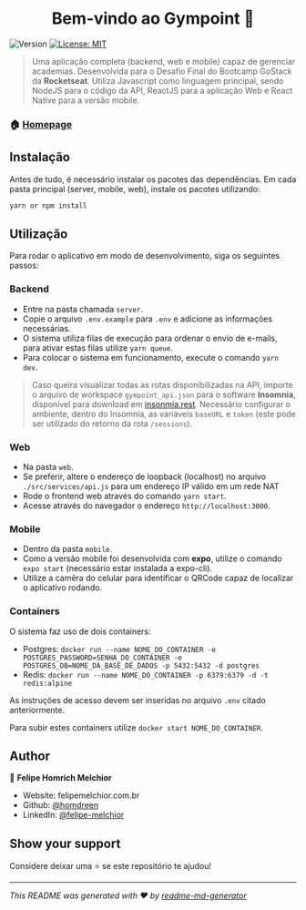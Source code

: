<h1 align="center">Bem-vindo ao Gympoint 👋</h1>
<p>
  <img alt="Version" src="https://img.shields.io/badge/version-1.0.0-blue.svg?cacheSeconds=2592000" />
  <a href="#" target="_blank">
    <img alt="License: MIT" src="https://img.shields.io/badge/License-MIT-yellow.svg" />
  </a>
</p>

> Uma aplicação completa (backend, web e mobile) capaz de gerenciar academias. Desenvolvida para o Desafio Final do Bootcamp GoStack da **Rocketseat**. Utiliza Javascript como linguagem principal, sendo NodeJS para o código da API, ReactJS para a aplicação Web e React Native para a versão mobile.


### 🏠 [Homepage](https://github.com/homdreen/Gympoint)

## Instalação

Antes de tudo, é necessário instalar os pacotes das dependências. Em cada pasta principal (server, mobile, web), instale os pacotes utilizando:

```sh
yarn or npm install
```

## Utilização

Para rodar o aplicativo em modo de desenvolvimento, siga os seguintes passos:

### Backend

- Entre na pasta chamada `server`.
- Copie o arquivo `.env.example` para `.env` e adicione as informações necessárias.
- O sistema utiliza filas de execução para ordenar o envio de e-mails, para ativar estas filas utilize `yarn queue`.
- Para colocar o sistema em funcionamento, execute o comando `yarn dev`.

> Caso queira visualizar todas as rotas disponibilizadas na API, importe o arquivo de workspace `gympoint_api.json` para o software **Insomnia**, disponível para download em [insonmia.rest](https://insonmia.rest). Necessário configurar o ambiente, dentro do Insomnia, as variáveis `baseURL` e `token` (este pode ser utilizado do retorno da rota `/sessions`).

### Web

- Na pasta `web`.
- Se preferir, altere o endereço de loopback (localhost) no arquivo `./src/services/api.js` para um endereço IP válido em um rede NAT
- Rode o frontend web através do comando `yarn start`.
- Acesse através do navegador o endereço `http://localhost:3000`.

### Mobile

- Dentro da pasta `mobile`.
- Como a versão mobile foi desenvolvida com **expo**, utilize o comando `expo start` (necessário estar instalada a expo-cli).
- Utilize a camêra do celular para identificar o QRCode capaz de localizar o aplicativo rodando.

### Containers

O sistema faz uso de dois containers:

- Postgres: `docker run --name NOME_DO_CONTAINER -e POSTGRES_PASSWORD=SENHA_DO_CONTAINER -e POSTGRES_DB=NOME_DA_BASE_DE_DADOS -p 5432:5432 -d postgres`
- Redis: `docker run --name NOME_DO_CONTAINER -p 6379:6379 -d -t redis:alpine`

As instruções de acesso devem ser inseridas no arquivo `.env` citado anteriormente.

Para subir estes containers utilize `docker start NOME_DO_CONTAINER`.

## Author

👤 **Felipe Homrich Melchior**

* Website: felipemelchior.com.br
* Github: [@homdreen](https://github.com/homdreen)
* LinkedIn: [@felipe-melchior](www.linkedin.com/in/felipe-melchior)

## Show your support

Considere deixar uma ⭐️ se este repositório te ajudou!

***
_This README was generated with ❤️ by [readme-md-generator](https://github.com/kefranabg/readme-md-generator)_
